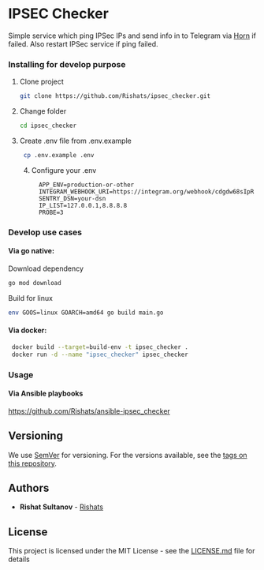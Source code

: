 # IPSEC Checker

Simple service which ping IPSec IPs and send info in to Telegram via [Horn](https://github.com/requilence/integram) if failed.
Also restart IPSec service if ping failed.

### Installing for develop purpose
1) Clone project
    ```bash
    git clone https://github.com/Rishats/ipsec_checker.git
    ```
2) Change folder
    ```bash
    cd ipsec_checker
    ```
3) Create .env file from .env.example
    ```bash
     cp .env.example .env
    ```

   4) Configure your .env
       ```
         APP_ENV=production-or-other
         INTEGRAM_WEBHOOK_URI=https://integram.org/webhook/cdgdw68sIpR
         SENTRY_DSN=your-dsn
         IP_LIST=127.0.0.1,8.8.8.8
         PROBE=3
       ```

### Develop use cases

#### Via go native:

Download dependency
```bash
go mod download
```

Build for linux
```bash
env GOOS=linux GOARCH=amd64 go build main.go
```

#### Via docker:
```bash
 docker build --target=build-env -t ipsec_checker .
 docker run -d --name "ipsec_checker" ipsec_checker
```


### Usage

#### Via Ansible playbooks
https://github.com/Rishats/ansible-ipsec_checker

## Versioning

We use [SemVer](http://semver.org/) for versioning. For the versions available, see the [tags on this repository](https://github.com/Rishats/ywpti/tags). 

## Authors

* **Rishat Sultanov** - [Rishats](https://github.com/Rishats)

## License

This project is licensed under the MIT License - see the [LICENSE.md](LICENSE.md) file for details
